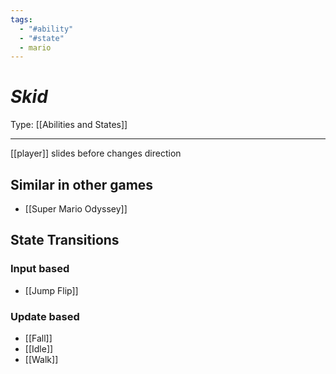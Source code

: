 ```yaml
---
tags:
  - "#ability"
  - "#state"
  - mario
---
```


# _Skid_

Type: [[Abilities and States]]

----


[[player]] slides before changes direction


## Similar in other games

* [[Super Mario Odyssey]]


## State Transitions

### Input based

* [[Jump Flip]]


### Update based

* [[Fall]]
* [[Idle]]
* [[Walk]]